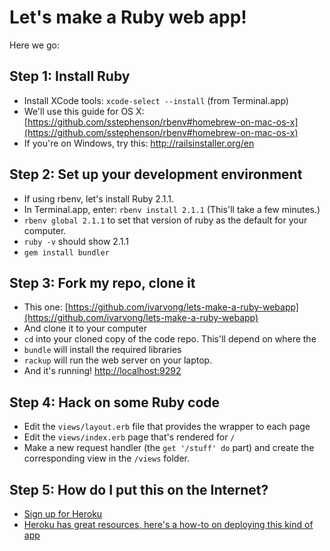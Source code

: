 # Let's make a Ruby web app!

Here we go:

## Step 1: Install Ruby

- Install XCode tools: ```xcode-select --install``` (from Terminal.app)
- We'll use this guide for OS X: [https://github.com/sstephenson/rbenv#homebrew-on-mac-os-x](https://github.com/sstephenson/rbenv#homebrew-on-mac-os-x)
- If you're on Windows, try this: http://railsinstaller.org/en

## Step 2: Set up your development environment
 
- If using rbenv, let's install Ruby 2.1.1. 
- In Terminal.app, enter: ```rbenv install 2.1.1``` (This'll take a few minutes.)
- ```rbenv global 2.1.1``` to set that version of ruby as the default for your computer.
- ```ruby -v``` should show 2.1.1
- ```gem install bundler```

## Step 3: Fork my repo, clone it
 - This one: [https://github.com/ivarvong/lets-make-a-ruby-webapp](https://github.com/ivarvong/lets-make-a-ruby-webapp)
 - And clone it to your computer
 - ```cd``` into your cloned copy of the code repo. This'll depend on where the 
 - ```bundle``` will install the required libraries
 - ```rackup``` will run the web server on your laptop. 
 - And it's running! [http://localhost:9292](http://localhost:9292)

## Step 4: Hack on some Ruby code	
 - Edit the ```views/layout.erb``` file that provides the wrapper to each page
 - Edit the ```views/index.erb``` page that's rendered for ```/```
 - Make a new request handler (the ```get '/stuff' do``` part) and create the corresponding view in the ```/views``` folder.

## Step 5: How do I put this on the Internet?

 - [Sign up for Heroku](https://id.heroku.com/signup)
 - [Heroku has great resources, here's a how-to on deploying this kind of app](https://devcenter.heroku.com/articles/rack)